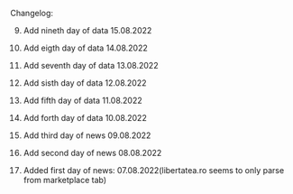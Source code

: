 Changelog:

9. Add nineth day of data 15.08.2022

8. Add eigth day of data 14.08.2022

7. Add seventh day of data 13.08.2022

6. Add sisth day of data 12.08.2022

5. Add fifth day of data 11.08.2022

4. Add forth day of data 10.08.2022

3. Add third day of news 09.08.2022

2. Add second day of news 08.08.2022

1. Added first day of news: 07.08.2022(libertatea.ro seems to only parse from marketplace tab)
